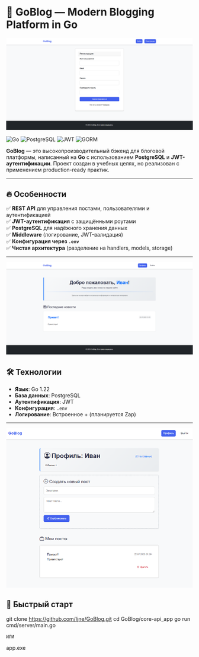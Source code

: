# 🚀 GoBlog — Modern Blogging Platform in Go

![](pictures/image1.png)

![Go](https://img.shields.io/badge/Go-1.22-blue?logo=go)
![PostgreSQL](https://img.shields.io/badge/PostgreSQL-16-green?logo=postgresql)
![JWT](https://img.shields.io/badge/JWT-Auth-orange?logo=jsonwebtokens)
![GORM](https://img.shields.io/badge/GORM-ORM-lightgrey?logo=go)

**GoBlog** — это высокопроизводительный бэкенд для блоговой платформы, написанный на **Go** с использованием **PostgreSQL** и **JWT-аутентификации**. Проект создан в учебных целях, но реализован с применением production-ready практик.

---

## 🔥 Особенности

✅ **REST API** для управления постами, пользователями и аутентификацией  
✅ **JWT-аутентификация** с защищёнными роутами  
✅ **PostgreSQL** для надёжного хранения данных  
✅ **Middleware** (логирование, JWT-валидация)  
✅ **Конфигурация через `.env`**  
✅ **Чистая архитектура** (разделение на handlers, models, storage)  

---

![](pictures/image2.png)

## 🛠 Технологии

- **Язык**: Go 1.22   
- **База данных**: PostgreSQL 
- **Аутентификация**: JWT  
- **Конфигурация**: `.env`  
- **Логирование**: Встроенное + (планируется Zap)  

---

![](pictures/image3.png)

## 🚀 Быстрый старт

git clone https://github.com/Ijne/GoBlog.git
cd GoBlog/core-api_app
go run cmd/server/main.go

    ИЛИ

app.exe



